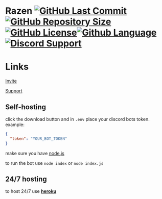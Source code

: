 # Razen [![GitHub Last Commit](https://img.shields.io/github/last-commit/LegendXDEV/RaZen.svg)](https://github.com/LegendXDEV/RaZen/commits/master)[![GitHub Repository Size](https://img.shields.io/github/repo-size/LegendXDEV/RaZen.svg)](https://github.com/LegendXDEV/RaZen/tree/master)[![GitHub License](https://img.shields.io/github/license/LegendXDEV/RaZen.svg)](https://github.com/LegendXDEV/RaZen/blob/master/LICENSE)[![Github Language](https://img.shields.io/github/languages/top/LegendXDEV/RaZen)]()[![Discord Support](https://img.shields.io/discord/402295226766721024.svg)](https://discord.gg/Fgw8gqq)

# Links
[Invite](https://discordapp.com/api/oauth2/authorize?client_id=632371763489275906&permissions=2147347959&scope=bot)

[Support](https://discord.gg/Fgw8gqq)

## Self-hosting

click the download button and in `.env` place your discord bots token. example:

```json
{
  "token": "YOUR_BOT_TOKEN"
}
```
make sure you have [node.js](https://nodejs.org/en/)

to run the bot use `node index` or `node index.js`

## 24/7 hosting
to host 24/7 use **[heroku](https://dashboard.heroku.com/)**
